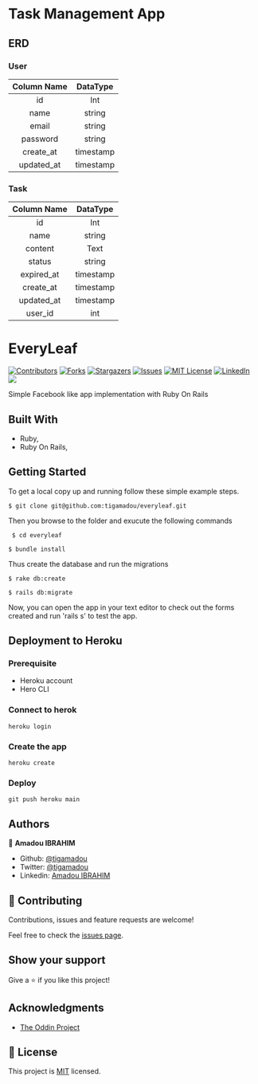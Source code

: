 # Task Management App

## ERD


### User 

| Column Name   |   DataType    |
| :----:        |  :----:       | 
| id            |   Int         | 
| name          |   string      | 
| email         |   string      | 
| password      |   string      | 
| create_at     |   timestamp   |
| updated_at    |   timestamp   |

### Task

| Column Name   |   DataType    |
| :----:        |  :----:       | 
| id            |   Int         | 
| name          |   string      | 
| content       |   Text        | 
| status        |   string      | 
| expired_at      |   timestamp   |
| create_at     |   timestamp   |
| updated_at    |   timestamp   |
| user_id       |   int         |

# EveryLeaf
[![Contributors][contributors-shield]][contributors-url]
[![Forks][forks-shield]][forks-url]
[![Stargazers][stars-shield]][stars-url]
[![Issues][issues-shield]][issues-url]
[![MIT License][license-shield]][license-url]
[![LinkedIn][linkedin-shield]][linkedin-url]
![](https://github.com/tigamadou/everyleaf/workflows/Linters/badge.svg)

Simple Facebook like app implementation with Ruby On Rails

## Built With

- Ruby,
- Ruby On Rails,

## Getting Started

To get a local copy up and running follow these simple example steps.
```
$ git clone git@github.com:tigamadou/everyleaf.git
```

Then you browse to the folder and exucute the following commands

```
 $ cd everyleaf
```


```
$ bundle install
```



Thus create the database and run the migrations

```
$ rake db:create
```
```
$ rails db:migrate
```


Now, you can open the app in your text editor to check out the forms created and run 'rails s' to test the app.

## Deployment to Heroku

### Prerequisite
- Heroku account
- Hero CLI
### Connect to herok
```
heroku login
```

### Create the app
```
heroku create
```
### Deploy 
```
git push heroku main
```
## Authors


👤 **Amadou IBRAHIM**

- Github: [@tigamadou](https://github.com/tigamadou)
- Twitter: [@tigamadou](https://twitter.com/tigamadou)
- Linkedin: [Amadou IBRAHIM](https://www.linkedin.com/in/amadou-ibrahim-75769167/)

## 🤝 Contributing

Contributions, issues and feature requests are welcome!

Feel free to check the [issues page](issues/).

## Show your support

Give a ⭐️ if you like this project!

## Acknowledgments

- [The Oddin Project](https://www.theodinproject.com/courses/ruby-on-rails/lessons/authentication)

## 📝 License

This project is [MIT](lic.url) licensed.

<!-- MARKDOWN LINKS & IMAGES -->
<!-- https://www.markdownguide.org/basic-syntax/#reference-style-links -->
[contributors-shield]: https://img.shields.io/github/contributors/tigamadou/everyleaf.svg?style=flat-square
[contributors-url]: https://github.com/tigamadou/everyleaf/graphs/contributors
[forks-shield]: https://img.shields.io/github/forks/tigamadou/everyleaf.svg?style=flat-square
[forks-url]: https://github.com/tigamadou/everyleaf/network/members
[stars-shield]: https://img.shields.io/github/stars/tigamadou/everyleaf.svg?style=flat-square
[stars-url]: https://github.com/tigamadou/everyleaf/stargazers
[issues-shield]: https://img.shields.io/github/issues/tigamadou/everyleaf.svg?style=flat-square
[issues-url]: https://github.com/tigamadou/everyleaf/issues
[license-shield]: https://img.shields.io/github/license/tigamadou/everyleaf.svg?style=flat-square
[license-url]: https://github.com/tigamadou/everyleaf/blob/master/LICENSE.txt
[linkedin-shield]: https://img.shields.io/badge/-LinkedIn-black.svg?style=flat-square&logo=linkedin&colorB=555
[linkedin-url]: https://linkedin.com/in/amadou-ibrahim
[product-screenshot]: images/screenshot.png

